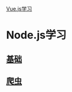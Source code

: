 [Vue.js学习](https://github.com/fuzongjian/Node_Vue/blob/master/Vue.md)
# Node.js学习

## [基础](https://github.com/fuzongjian/Node_Vue/blob/master/NodeBase.md)


## [爬虫](https://github.com/fuzongjian/Node_Vue/blob/master/NodeSpider.md)
